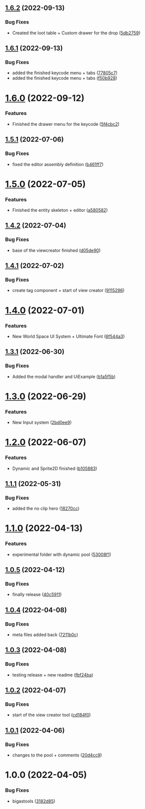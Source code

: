 ## [1.6.2](https://github.com/bigasdev/com.bigasdev.bigastools/compare/v1.6.1...v1.6.2) (2022-09-13)


### Bug Fixes

* Created the loot table + Custom drawer for the drop ([5db2759](https://github.com/bigasdev/com.bigasdev.bigastools/commit/5db275910830f90bc39a2453078c6c87f1022314))

## [1.6.1](https://github.com/bigasdev/com.bigasdev.bigastools/compare/v1.6.0...v1.6.1) (2022-09-13)


### Bug Fixes

* added the finished keycode menu + tabs ([77805c7](https://github.com/bigasdev/com.bigasdev.bigastools/commit/77805c79fda7fe30d995bc0b12017274a1380f1f))
* added the finished keycode menu + tabs ([f50b928](https://github.com/bigasdev/com.bigasdev.bigastools/commit/f50b928816aa719145f793fd77c1a0c313798aeb))

# [1.6.0](https://github.com/bigasdev/com.bigasdev.bigastools/compare/v1.5.1...v1.6.0) (2022-09-12)


### Features

* Finished the drawer menu for the keycode  ([5f4cbc2](https://github.com/bigasdev/com.bigasdev.bigastools/commit/5f4cbc2b5868b9edd8ad0c988a2e7c5d28a62d31))

## [1.5.1](https://github.com/bigasdev/com.bigasdev.bigastools/compare/v1.5.0...v1.5.1) (2022-07-06)


### Bug Fixes

* fixed the editor assembly definition ([b461ff7](https://github.com/bigasdev/com.bigasdev.bigastools/commit/b461ff74a015b625a19294c1bd00bcac7f19a72f))

# [1.5.0](https://github.com/bigasdev/com.bigasdev.bigastools/compare/v1.4.2...v1.5.0) (2022-07-05)


### Features

* Finished the entity skeleton + editor ([a580582](https://github.com/bigasdev/com.bigasdev.bigastools/commit/a580582ba7bef255efb7d4d892c59d83b20f17ad))

## [1.4.2](https://github.com/bigasdev/com.bigasdev.bigastools/compare/v1.4.1...v1.4.2) (2022-07-04)


### Bug Fixes

* base of the viewcreator finished ([d05de90](https://github.com/bigasdev/com.bigasdev.bigastools/commit/d05de90f0712548510f276db323341d1476ea973))

## [1.4.1](https://github.com/bigasdev/com.bigasdev.bigastools/compare/v1.4.0...v1.4.1) (2022-07-02)


### Bug Fixes

* create tag component + start of view creator ([9115296](https://github.com/bigasdev/com.bigasdev.bigastools/commit/91152967094a75651d41d798dc5a4e7298829afc))

# [1.4.0](https://github.com/bigasdev/com.bigasdev.bigastools/compare/v1.3.1...v1.4.0) (2022-07-01)


### Features

* New World Space UI System + Ultimate Font ([6f544a3](https://github.com/bigasdev/com.bigasdev.bigastools/commit/6f544a30ca97b4b2cb50464ee347ef3f8ee98223))

## [1.3.1](https://github.com/bigasdev/com.bigasdev.bigastools/compare/v1.3.0...v1.3.1) (2022-06-30)


### Bug Fixes

* Added the modal handler and UiExample ([b1a5f5b](https://github.com/bigasdev/com.bigasdev.bigastools/commit/b1a5f5b869cba3d514479d028d470eee34f56d32))

# [1.3.0](https://github.com/bigasdev/com.bigasdev.bigastools/compare/v1.2.0...v1.3.0) (2022-06-29)


### Features

* New Input system ([2bd0ee9](https://github.com/bigasdev/com.bigasdev.bigastools/commit/2bd0ee9ae3fa66716ce39b97358a6f8fd952bb98))

# [1.2.0](https://github.com/bigasdev/com.bigasdev.bigastools/compare/v1.1.1...v1.2.0) (2022-06-07)


### Features

* Dynamic and Sprite2D finished ([b105883](https://github.com/bigasdev/com.bigasdev.bigastools/commit/b10588330aaa2ebe33f630d9776c0ee417f3ec84))

## [1.1.1](https://github.com/bigasdev/com.bigasdev.bigastools/compare/v1.1.0...v1.1.1) (2022-05-31)


### Bug Fixes

* added the no clip hero ([18270cc](https://github.com/bigasdev/com.bigasdev.bigastools/commit/18270cc07ae29184a69b63130eb2f6e499b67b8b))

# [1.1.0](https://github.com/bigasdev/com.bigasdev.bigastools/compare/v1.0.5...v1.1.0) (2022-04-13)


### Features

* experimental folder with dynamic pool ([53008f1](https://github.com/bigasdev/com.bigasdev.bigastools/commit/53008f193fb63cf6260139fc5107b2b72c43e70a))

## [1.0.5](https://github.com/bigasdev/com.bigasdev.bigastools/compare/v1.0.4...v1.0.5) (2022-04-12)


### Bug Fixes

* finally release ([40c5911](https://github.com/bigasdev/com.bigasdev.bigastools/commit/40c59117c238e9e08364d28279dc8fdaeaa869e6))

## [1.0.4](https://github.com/bigasdev/com.bigasdev.bigastools/compare/v1.0.3...v1.0.4) (2022-04-08)


### Bug Fixes

* meta files added back ([7211b0c](https://github.com/bigasdev/com.bigasdev.bigastools/commit/7211b0ce6bcd9d613f4fad691a8a1c6b60181d39))

## [1.0.3](https://github.com/bigasdev/com.bigasdev.bigastools/compare/v1.0.2...v1.0.3) (2022-04-08)


### Bug Fixes

* testing release + new readme ([fbf24ba](https://github.com/bigasdev/com.bigasdev.bigastools/commit/fbf24ba4fc42001f0f959de9744f82fa0ceec8db))

## [1.0.2](https://github.com/bigasdev/com.bigasdev.bigastools/compare/v1.0.1...v1.0.2) (2022-04-07)


### Bug Fixes

* start of the view creator tool ([cd184f0](https://github.com/bigasdev/com.bigasdev.bigastools/commit/cd184f0d00f585827f1a3cefb036c4c7fe52bdeb))

## [1.0.1](https://github.com/bigasdev/com.bigasdev.bigastools/compare/v1.0.0...v1.0.1) (2022-04-06)


### Bug Fixes

* changes to the pool + comments ([20d4cc9](https://github.com/bigasdev/com.bigasdev.bigastools/commit/20d4cc9e93b9bfae94e82f42ed56de9ed132683f))

# 1.0.0 (2022-04-05)


### Bug Fixes

* bigastools ([3182d85](https://github.com/bigasdev/com.bigasdev.bigastools/commit/3182d856e51452c1eca198c99a288e1f710497d6))
